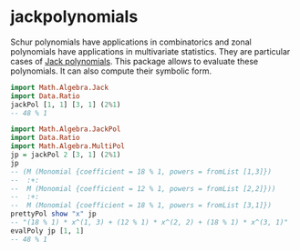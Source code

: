 # jackpolynomials

Schur polynomials have applications in combinatorics and zonal polynomials have
applications in multivariate statistics. They are particular cases of
[Jack polynomials](https://en.wikipedia.org/wiki/Jack_function). This package
allows to evaluate these polynomials. It can also compute their symbolic form.

```haskell
import Math.Algebra.Jack
import Data.Ratio
jackPol [1, 1] [3, 1] (2%1)
-- 48 % 1
```

```haskell
import Math.Algebra.JackPol
import Data.Ratio
import Math.Algebra.MultiPol
jp = jackPol 2 [3, 1] (2%1)
jp
-- (M (Monomial {coefficient = 18 % 1, powers = fromList [1,3]}) 
--  :+: 
--  M (Monomial {coefficient = 12 % 1, powers = fromList [2,2]})) 
--  :+: 
--  M (Monomial {coefficient = 18 % 1, powers = fromList [3,1]})
prettyPol show "x" jp
-- "(18 % 1) * x^(1, 3) + (12 % 1) * x^(2, 2) + (18 % 1) * x^(3, 1)"
evalPoly jp [1, 1]
-- 48 % 1
```
